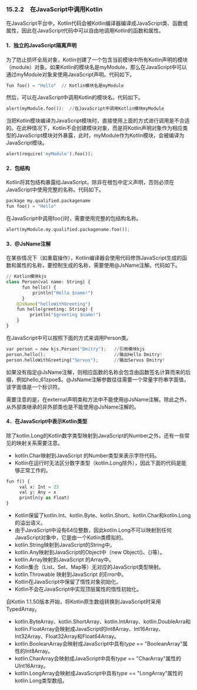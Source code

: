 ### 15.2.2　在JavaScript中调用Kotlin

在JavaScript平台中，Kotlin代码会被Kotlin编译器编译成JavaScript类、函数或属性，因此在JavaScript代码中可以自由地调用Kotlin的函数和属性。

#### 1．独立的JavaScript隔离声明

为了防止损坏全局对象，Kotlin创建了一个包含当前模块中所有Kotlin声明的模块（module）对象。如果Kotlin的模块名是myModule，那么在JavaScript中可以通过myModule对象来使用JavaScript声明。代码如下。

```python
fun foo() = "Hello"  // Kotlin模块名是myModule
```

然后，可以在JavaScript中调用Kotlin的模块名。代码如下。

```python
alert(myModule.foo());  //在JavaScript中调用Kotlin模块myModule
```

当把Kotlin模块编译为JavaScript模块时，直接使用上面的方式进行调用是不合适的。在此种情况下，Kotlin不会创建模块对象，而是将Kotlin声明对象作为相应类型的JavaScript模块对外暴露，此时，myModule作为Kotlin模块，会被编译为JavaScript模块。

```python
alert(require('myModule').foo());
```

#### 2．包结构

Kotlin将其包结构暴露给JavaScript，除非在根包中定义声明，否则必须在 JavaScript中使用完整的名称。代码如下。

```python
package my.qualified.packagename
fun foo() = "Hello"
```

在JavaScript中调用foo()时，需要使用完整的包结构名称。

```python
alert(myModule.my.qualified.packagename.foo());
```

#### 3．@JsName注解

在某些情况下（如重载操作），Kotlin编译器会使用代码修饰JavaScript生成的函数和属性的名称，要控制生成的名称，需要使用@JsName注解。代码如下。

```python
// Kotlin模块kjs
class Person(val name: String) {
      fun hello() {
          println("Hello $name!")
      }
    @JsName("helloWithGreeting")
    fun hello(greeting: String) {
         println("$greeting $name!")
    }
}
```

在JavaScript中可以按照下面的方式来调用Person类。

```python
var person = new kjs.Person("Dmitry");   //引用模块kjs
person.hello();                          //输出Hello Dmitry!
person.helloWithGreeting("Servus");      //输出Servus Dmitry!
```

如果没有指定@JsName注解，则相应函数的名称会包含由函数签名计算而来的后缀，例如hello_61zpoe$。@JsName注解参数往往需要一个常量字符串字面值，该字面值是一个标识符。

需要注意的是，在external声明类和方法中不能使用@JsName注解。除此之外，从外部类继承的非外部类也是不能使用@JsName注解的。

#### 4．在JavaScript中表示Kotlin类型

除了kotlin.Long的Kotlin数字类型映射到JavaScript的Number之外，还有一些常见的映射关系需要注意。

+ kotlin.Char映射到JavaScript 的Number类型来表示字符代码。
+ Kotlin在运行时无法区分数字类型（kotlin.Long除外），因此下面的代码是能够正常工作的。

```python
fun f() {
     val x: Int = 23
     val y: Any = x
     println(y as Float)
}
```

+ Kotlin保留了kotlin.Int、kotlin.Byte、kotlin.Short、kotlin.Char和kotlin.Long的溢出语义。
+ 由于JavaScript中设有64位整数，因此kotlin.Long不可以映射到任何JavaScript对象中，它是由一个Kotlin类模拟的。
+ kotlin.String映射到JavaScript的String中。
+ kotlin.Any映射到JavaScript的Object中（new Object()、{}等）。
+ kotlin.Array映射到JavaScript 的Array中。
+ Kotlin集合（List、Set、Map等）无对应的JavaScript类型映射。
+ kotlin.Throwable 映射到JavaScript 的Error中。
+ Kotlin在JavaScript中保留了惰性对象初始化。
+ Kotlin不会在JavaScript中实现顶层属性的惰性初始化。

自Kotlin 1.1.50版本开始，将Kotlin原生数组转换到JavaScript时采用TypedArray。

+ kotlin.ByteArray、kotlin.ShortArray、kotlin.IntArray、kotlin.DoubleArra和kotlin.FloatArray会映射成JavaScript的Int8Array、Int16Array、 Int32Array、Float32Array和Float64Array。
+ kotlin.BooleanArray会映射成JavaScript中具有$type$ == "BooleanArray"属性的Int8Array。
+ kotlin.CharArray会映射成JavaScript中具有$type$ == "CharArray"属性的 UInt16Array。
+ kotlin.LongArray会映射成JavaScript中具有$type$ == "LongArray"属性的 kotlin.Long类型数组。

